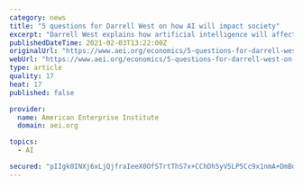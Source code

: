 ```yaml
---
category: news
title: "5 questions for Darrell West on how AI will impact society"
excerpt: "Darrell West explains how artificial intelligence will affect the economy in the coming decades, and he explores many policy questions that lawmakers will need to consider as AI transforms society."
publishedDateTime: 2021-02-03T13:22:00Z
originalUrl: "https://www.aei.org/economics/5-questions-for-darrell-west-on-how-ai-will-impact-society/"
webUrl: "https://www.aei.org/economics/5-questions-for-darrell-west-on-how-ai-will-impact-society/"
type: article
quality: 17
heat: 17
published: false

provider:
  name: American Enterprise Institute
  domain: aei.org

topics:
  - AI

secured: "pIIgk0INXj6xLjQjfraIeeX0OfSTrtThS7x+CChDh5yV5LP5Cc9x1nmA+DmBd7nLgnlSA0mu/R8e3y1UqVKwitVZUe5WP07jVF8uFOEczwSmYy5e4OGIYQgSLqJ0srv78SzvBLiAMZy+BV2qs41WndNq9lld9tzIyYsu5I3kU4HY5jgbT2LMEL+n/+WTIgcxype1cuQ8OGIKc891BrrO0InTSU3TB+63/sbTa2Z88NsGWL0B7w4VpuDTcUwq7LdMiNnoKA7a3Ssf80ugheFan/uZB5Rkc6vBeg1nwM7LHpPgvhjxiD2l4CkkyvJearoDBa2yCd3vC7BOf6NAycs0ohq3CpIe8B8GrsNRZcGvS8U=;l3imaCzyO6LSNuHxoNqiwg=="
---
```


